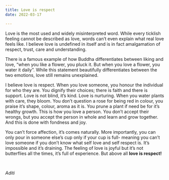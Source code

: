 ```yaml
---
title: Love is respect
date: 2022-03-17

---
```

Love is the most used and widely misinterpreted word. While every ticklish feeling cannot be described as
love, words can’t even explain what real love feels like. I believe love is undefined in itself and is in
fact amalgamation of respect, trust, care and understanding.

There is a famous example of how Buddha differentiates between liking and love, “when you like a flower,
you pluck it. But when you love a flower, you water it daily”. While this statement beautifully
differentiates between the two emotions, love still remains unexplained.

I believe love is respect. When you love someone, you honour the individual for who they are. You
dignify their choices; there is faith and there is support. Love is not blind, it’s kind. Love is
nurturing. When you water plants with care, they bloom. You don’t question a rose for being red in
colour, you praise it’s shape, colour, aroma as it is. You prune a plant if need be for it’s healthy
growth. This is how you love a person. You don’t accept their wrongs, but you accept the person in
whole and learn and grow together. And this is done with fondness and joy.

You can’t force affection, it’s comes naturally. More importantly, you can only pour in someone else’s cup
only if your cup is full- meaning you can’t love someone if you don’t know what self love and self respect is.
It’s impossible and it’s draining. The feeling of love is joyful but it’s not butterflies all the times, it’s
full of experience. But above all **love is respect!**

&nbsp;

_Aditi_

